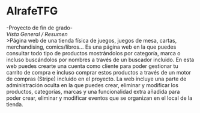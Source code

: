 # AlrafeTFG
-Proyecto de fin de grado-<br>
    _Vista General / Resumen_ <br>
        >Página web de una tienda física de juegos, juegos de mesa, cartas, merchandising,
        comics/libros... Es una página web en la que puedes consultar todo tipo de productos
        mostrándolos por categoría, marca o incluso buscándolos por nombres a través de un
        buscador incluido.
        En esta web puedes crearte una cuenta como cliente para poder gestionar tu carrito de
        compra e incluso comprar estos productos a través de un motor de compras (Stripe)
        incluido en el proyecto.
        La web incluye una parte de administración oculta en la que puedes crear, eliminar y
        modificar los productos, categorías, marcas y una funcionalidad extra añadida para poder
        crear, eliminar y modificar eventos que se organizan en el local de la tienda.
                 
